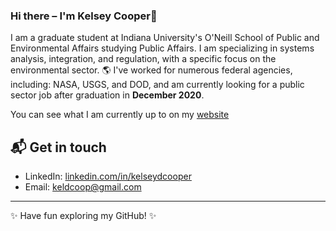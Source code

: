 ### Hi there – I'm Kelsey Cooper👋

I am a graduate student at Indiana University's O'Neill School of Public and Environmental Affairs studying Public Affairs. I am specializing in systems analysis, integration, and regulation, with a specific focus on the environmental sector. 🌎  I've worked for numerous federal agencies, including: NASA, USGS, and DOD, and am currently looking for a public sector job after graduation in __December 2020__. 

You can see what I am currently up to on my [website](https://kelseydcooper.github.io)

## 📬 Get in touch
- LinkedIn: [linkedin.com/in/kelseydcooper](linkedin.com/in/kelseydcooper)
- Email: [keldcoop@gmail.com](mailto:keldcoop@gmail.com)

---

✨ Have fun exploring my GitHub! ✨


